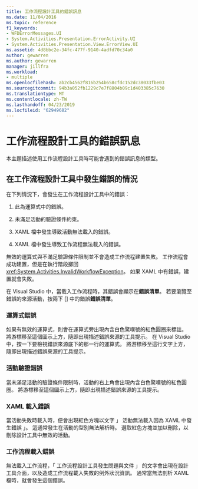 ```yaml
---
title: 工作流程設計工具的錯誤訊息
ms.date: 11/04/2016
ms.topic: reference
f1_keywords:
- WFDErrorMessages.UI
- System.Activities.Presentation.ErrorActivity.UI
- System.Activities.Presentation.View.ErrorView.UI
ms.assetid: 4d8bbc2e-34fc-477f-9140-4adfd70c34a0
author: gewarren
ms.author: gewarren
manager: jillfra
ms.workload:
- multiple
ms.openlocfilehash: ab2cb4562f816b254b658cfdc152dc38033fbe03
ms.sourcegitcommit: 94b3a052fb1229c7e7f8804b09c1d403385c7630
ms.translationtype: MT
ms.contentlocale: zh-TW
ms.lasthandoff: 04/23/2019
ms.locfileid: "62949682"
---
```

# <a name="error-messages-in-workflow-designer"></a>工作流程設計工具的錯誤訊息

本主題描述使用工作流程設計工具時可能會遇到的錯誤訊息的類型。

## <a name="situations-in-which-errors-in-the-workflow-designer-occur"></a>在工作流程設計工具中發生錯誤的情況

在下列情況下，會發生在工作流程設計工具中的錯誤：

1. 此為運算式中的錯誤。

2. 未滿足活動的驗證條件約束。

3. XAML 檔中發生導致活動無法載入的錯誤。

4. XAML 檔中發生導致工作流程無法載入的錯誤。

無效的運算式與不滿足驗證條件限制並不會造成工作流程建置失敗。 工作流程會成功建置，但是在執行階段擲回 <xref:System.Activities.InvalidWorkflowException>。 如果 XAML 中有錯誤，建置就會失敗。

在 Visual Studio 中，當載入工作流程時，其錯誤會顯示在**錯誤清單**。 若要瀏覽至錯誤的來源活動，按兩下 [] 中的錯誤**錯誤清單**。

### <a name="expression-errors"></a>運算式錯誤
 如果有無效的運算式，則會在運算式旁出現內含白色驚嘆號的紅色圓圈來標註。 將游標移至這個圖示上方，隨即出現描述錯誤來源的工具提示。 在 Visual Studio 中，按一下要檢視錯誤來源底下的那一行的運算式。 將游標移至這行文字上方，隨即出現描述錯誤來源的工具提示。

### <a name="activity-validation-errors"></a>活動驗證錯誤
 當未滿足活動的驗證條件限制時，活動的右上角會出現內含白色驚嘆號的紅色圓圈。 將游標移至這個圖示上方，隨即出現描述錯誤來源的工具提示。

### <a name="xaml-load-errors"></a>XAML 載入錯誤
 當活動失敗時載入時，便會出現紅色方塊以文字 」 活動無法載入因為 XAML 中發生錯誤 」。 這通常發生在活動的型別無法解析時。 選取紅色方塊並加以刪除，以刪除設計工具中無效的活動。

### <a name="workflow-load-errors"></a>工作流程載入錯誤
 無法載入工作流程，「 工作流程設計工具發生問題與文件 」 的文字會出現在設計工具介面，以及造成工作流程載入失敗的例外狀況資訊。 通常當無法剖析 XAML 檔時，就會發生這個錯誤。